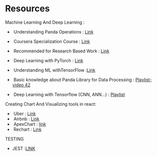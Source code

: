 # Resources

Machine Learning And Deep Learning :

-    &nbsp;Understanding Panda Operations : [Link](https://www.shanelynn.ie/summarising-aggregation-and-grouping-data-in-python-pandas/)

-    &nbsp;Coursera Specialization Course : [Link](https://www.coursera.org/specializations/machine-learning-introduction)
-    &nbsp;Recommended for Research Based Work : [Link](https://youtube.com/playlist?list=PLLvvXm0q8zUbYF1nCy5nc7iyZsgPqPt21)
-    &nbsp;Deep Learning with PyTorch : [Link](https://jovian.com/learn/deep-learning-with-pytorch-zero-to-gans)
-    &nbsp;Understanding ML withTensorFlow :[Link](https://www.youtube.com/watch?v=F_uuqfgdZZw&list=PLlyCyjh2pUe9KzdyNOlmaJqeeI4YHOT-t)
-    &nbsp;Basic knowledge about Panda Library for Data Processing : [Playlist-video 42](https://www.youtube.com/playlist?list=PLWuFHho1zKhWb-f-SJAMUCK--f8PJlG46)
-    &nbsp;Deep Learning with Tensorflow (CNN, ANN...) : [Playlist](https://www.youtube.com/playlist?list=PLeo1K3hjS3uu7CxAacxVndI4bE_o3BDtO)

Creating Chart And Visualizing tools in react:

-   &nbsp;Uber : [Link](https://uber.github.io/react-vis/examples/showcases/plots)
-   &nbsp;Airbnb : [Link](https://airbnb.io/visx/gallery)
-   &nbsp;ApexChart : [link](https://apexcharts.com/react-chart-demos/)
-   &nbsp;Rechart : [Link](https://recharts.org/en-US/examples/CustomizedDotLineChart)

TESTING

-  JEST :[LINK](https://www.valentinog.com/blog/jest/)
